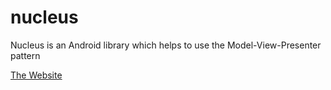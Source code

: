 nucleus
=======

Nucleus is an Android library which helps to use the Model-View-Presenter pattern

[The Website](http://konmik.github.io/nucleus)